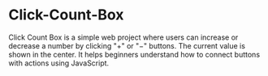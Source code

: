 # Click-Count-Box
Click Count Box is a simple web project where users can increase or decrease a number by clicking "+" or "−" buttons. The current value is shown in the center. It helps beginners understand how to connect buttons with actions using JavaScript.
